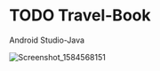 # TODO Travel-Book
 Android Studio-Java
 
 ![Screenshot_1584568151](https://user-images.githubusercontent.com/11635700/77010799-93377300-697b-11ea-8ba8-abaab111e838.png)

